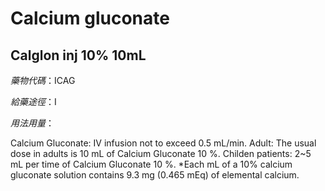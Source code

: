 # Calcium gluconate

## Calglon inj 10% 10mL

*藥物代碼*：ICAG

*給藥途徑*：I

*用法用量*：

Calcium Gluconate: IV infusion not to exceed 0.5 mL/min.
Adult: The usual dose in adults is 10 mL of Calcium Gluconate 10 %.
Childen patients: 2~5 mL per time of Calcium Gluconate 10 %.
*Each mL of a 10% calcium gluconate solution contains 9.3 mg (0.465 mEq) of elemental calcium.

